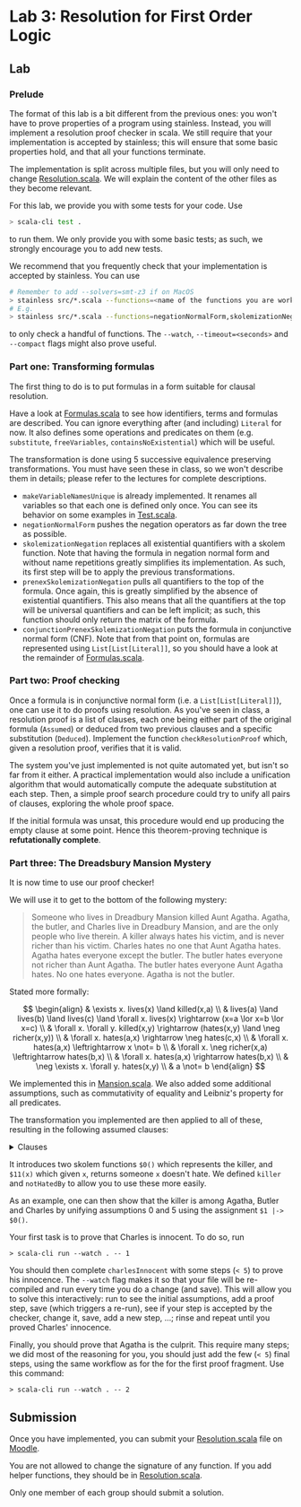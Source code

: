 # Lab 3: Resolution for First Order Logic

## Lab

### Prelude

The format of this lab is a bit different from the previous ones:
you won't have to prove properties of a program using stainless.
Instead, you will implement a resolution proof checker in scala.
We still require that your implementation is accepted by stainless; this will ensure that some basic properties hold, and that all your functions terminate.

The implementation is split across multiple files, but you will only need to change [Resolution.scala](Resolution.scala).
We will explain the content of the other files as they become relevant.

For this lab, we provide you with some tests for your code. Use

```bash
> scala-cli test .
```

to run them. We only provide you with some basic tests; as such, we strongly encourage you to add new tests.

We recommend that you frequently check that your implementation is accepted by stainless.
You can use

```bash
# Remember to add --solvers=smt-z3 if on MacOS
> stainless src/*.scala --functions=<name of the functions you are working on>
# E.g.
> stainless src/*.scala --functions=negationNormalForm,skolemizationNegation
```

to only check a handful of functions.
The `--watch`, `--timeout=<seconds>` and `--compact` flags might also prove useful.

### Part one: Transforming formulas

The first thing to do is to put formulas in a form suitable for clausal resolution.

Have a look at [Formulas.scala](Formulas.scala) to see how identifiers, terms and formulas are described. You can ignore everything after (and including) `Literal` for now.
It also defines some operations and predicates on them (e.g. `substitute`, `freeVariables`, `containsNoExistential`) which will be useful.

The transformation is done using 5 successive equivalence preserving transformations.
You must have seen these in class, so we won't describe them in details;
please refer to the lectures for complete descriptions.

- `makeVariableNamesUnique` is already implemented. It renames all variables so that each one is defined only once. You can see its behavior on some examples in [Test.scala](Test.scala).
- `negationNormalForm` pushes the negation operators as far down the tree as possible.
- `skolemizationNegation` replaces all existential quantifiers with a skolem function. Note that having the formula in negation normal form and without name repetitions greatly simplifies its implementation. As such, its first step will be to apply the previous transformations.
- `prenexSkolemizationNegation` pulls all quantifiers to the top of the formula. Once again, this is greatly simplified by the absence of existential quantifiers. This also means that all the quantifiers at the top will be universal quantifiers and can be left implicit; as such, this function should only return the matrix of the formula.
- `conjunctionPrenexSkolemizationNegation` puts the formula in conjunctive normal form (CNF). Note that from that point on, formulas are represented using `List[List[Literal]]`, so you should have a look at the remainder of [Formulas.scala](Formulas.scala).

### Part two: Proof checking

Once a formula is in conjunctive normal form (i.e. a `List[List[Literal]]`), one can use it to do proofs using resolution.
As you've seen in class, a resolution proof is a list of clauses, each one being either part of the original formula (`Assumed`) or deduced from two previous clauses and a specific substitution (`Deduced`).
Implement the function `checkResolutionProof` which, given a resolution proof, verifies that it is valid.

The system you've just implemented is not quite automated yet, but isn't so far from it either.
A practical implementation would also include a unification algorithm that would automatically compute the adequate substitution at each step. Then, a simple proof search procedure could try to unify all pairs of clauses, exploring the whole proof space.

If the initial formula was unsat, this procedure would end up producing the empty clause at some point. Hence this theorem-proving technique is **refutationally complete**.

### Part three: The Dreadsbury Mansion Mystery

It is now time to use our proof checker!

We will use it to get to the bottom of the following mystery:

> Someone who lives in Dreadbury Mansion killed Aunt Agatha. Agatha, the butler, and Charles live in Dreadbury Mansion, and are the only people who live therein. A killer always hates his victim, and is never richer than his victim. Charles hates no one that Aunt Agatha hates. Agatha hates everyone except the butler. The butler hates everyone not richer than Aunt Agatha. The butler hates everyone Aunt Agatha hates. No one hates everyone. Agatha is not the butler.

Stated more formally:

$$
\begin{align}
& \exists x. lives(x) \land killed(x,a) \\
& lives(a) \land lives(b) \land lives(c) \land \forall x. lives(x) \rightarrow (x=a \lor x=b \lor x=c) \\
& \forall x. \forall y. killed(x,y) \rightarrow (hates(x,y) \land \neg richer(x,y)) \\
& \forall x. hates(a,x) \rightarrow \neg hates(c,x) \\
& \forall x. hates(a,x) \leftrightarrow x \not= b \\
& \forall x. \neg richer(x,a) \leftrightarrow hates(b,x) \\
& \forall x. hates(a,x) \rightarrow hates(b,x) \\
& \neg \exists x. \forall y. hates(x,y) \\
& a \not= b
\end{align}
$$

We implemented this in [Mansion.scala](Mansion.scala).
We also added some additional assumptions, such as commutativity of equality and Leibniz's property for all predicates.

The transformation you implemented are then applied to all of these, resulting in the following assumed clauses:

<details>
<summary>Clauses</summary>

```
 0 Assumed             : lives($0())
 1 Assumed             : killed($0(), a())
 2 Assumed             : lives(a())
 3 Assumed             : lives(b())
 4 Assumed             : lives(c())
 5 Assumed             : (((¬lives($1) ∨ =($1, a())) ∨ =($1, b())) ∨ =($1, c()))
 6 Assumed             : (¬killed($2, $3) ∨ hates($2, $3))
 7 Assumed             : (¬killed($2, $3) ∨ ¬richer($2, $3))
 8 Assumed             : (¬hates(a(), $4) ∨ ¬hates(c(), $4))
 9 Assumed             : (¬hates(a(), $5) ∨ ¬=($5, b()))
10 Assumed             : (=($6, b()) ∨ hates(a(), $6))
11 Assumed             : (¬hates(b(), $7) ∨ ¬richer($7, a()))
12 Assumed             : (richer($8, a()) ∨ hates(b(), $8))
13 Assumed             : (¬hates(a(), $9) ∨ hates(b(), $9))
14 Assumed             : ¬hates($10, $11($10))
15 Assumed             : ¬=(a(), b())
16 Assumed             : (¬=($12, $13) ∨ =($13, $12))
17 Assumed             : ((¬=($15, $16) ∨ ¬killed($15, $14)) ∨ killed($16, $14))
18 Assumed             : ((¬=($18, $19) ∨ ¬hates($18, $17)) ∨ hates($19, $17))
19 Assumed             : ((¬=($21, $22) ∨ ¬hates($20, $21)) ∨ hates($20, $22))
```

</details>

It introduces two skolem functions `$0()` which represents the killer, and `$11(x)` which given `x`, returns someone `x` doesn't hate. We defined `killer` and `notHatedBy` to allow you to use these more easily.

As an example, one can then show that the killer is among Agatha, Butler and Charles by unifying assumptions 0 and 5 using the assignment `$1 |-> $0()`.

Your first task is to prove that Charles is innocent.
To do so, run

```shell
> scala-cli run --watch . -- 1
```

You should then complete `charlesInnocent` with some steps (`< 5`) to prove his innocence.
The `--watch` flag makes it so that your file will be re-compiled and run every time you do a change (and save). This will allow you to solve this interactively: run to see the initial assumptions, add a proof step, save (which triggers a re-run), see if your step is accepted by the checker, change it, save, add a new step, ...; rinse and repeat until you proved Charles' innocence.

Finally, you should prove that Agatha is the culprit.
This require many steps; we did most of the reasoning for you, you should just add the few (`< 5`) final steps, using the same workflow as for the for the first proof fragment. Use this command:

```shell
> scala-cli run --watch . -- 2
```

## Submission

Once you have implemented, you can submit your [Resolution.scala](Resolution.scala) file on [Moodle](https://moodle.epfl.ch/mod/assign/view.php?id=1099233).

You are not allowed to change the signature of any function. If you add helper functions, they should be in [Resolution.scala](Resolution.scala).

Only one member of each group should submit a solution.

